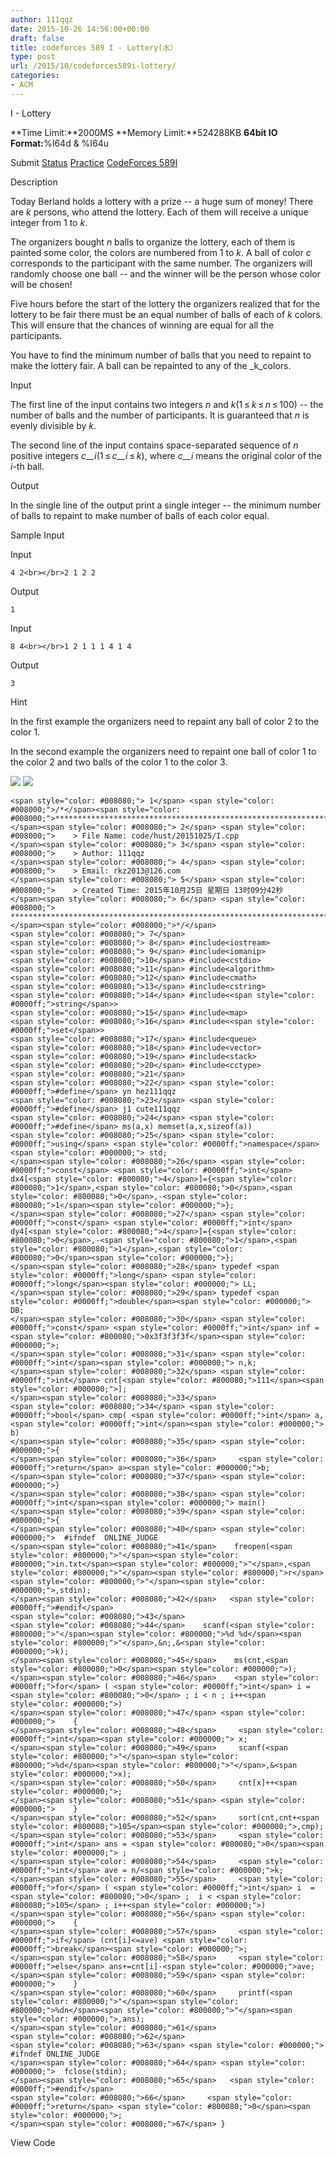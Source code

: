 ```yaml
---
author: 111qqz
date: 2015-10-26 14:56:00+00:00
draft: false
title: codeforces 589 I - Lottery(水）
type: post
url: /2015/10/codeforces589i-lottery/
categories:
- ACM
---
```





I - Lottery


**Time Limit:**2000MS **Memory Limit:**524288KB **64bit IO Format:**%I64d & %I64u


Submit [Status](http://acm.hust.edu.cn/vjudge/contest/view.action?cid=96696#status//I/0) [Practice](http://acm.hust.edu.cn/vjudge/problem/viewProblem.action?id=261061) [CodeForces 589I](http://acm.hust.edu.cn/vjudge/problem/visitOriginUrl.action?id=261061)













Description







Today Berland holds a lottery with a prize -- a huge sum of money! There are _k_ persons, who attend the lottery. Each of them will receive a unique integer from 1 to _k_.




The organizers bought _n_ balls to organize the lottery, each of them is painted some color, the colors are numbered from 1 to _k_. A ball of color _c_ corresponds to the participant with the same number. The organizers will randomly choose one ball -- and the winner will be the person whose color will be chosen!




Five hours before the start of the lottery the organizers realized that for the lottery to be fair there must be an equal number of balls of each of _k_ colors. This will ensure that the chances of winning are equal for all the participants.




You have to find the minimum number of balls that you need to repaint to make the lottery fair. A ball can be repainted to any of the _k_colors.













Input







The first line of the input contains two integers _n_ and _k_(1 ≤ _k_ ≤ _n_ ≤ 100) -- the number of balls and the number of participants. It is guaranteed that _n_ is evenly divisible by _k_.




The second line of the input contains space-separated sequence of _n_ positive integers _c__i_(1 ≤ _c__i_ ≤ _k_), where _c__i_ means the original color of the _i_-th ball.













Output







In the single line of the output print a single integer -- the minimum number of balls to repaint to make number of balls of each color equal.













Sample Input










Input



    
    4 2<br></br>2 1 2 2










Output



    
    1










Input



    
    8 4<br></br>1 2 1 1 1 4 1 4










Output



    
    3
















Hint







In the first example the organizers need to repaint any ball of color 2 to the color 1.




In the second example the organizers need to repaint one ball of color 1 to the color 2 and two balls of the color 1 to the color 3.







![](https://111qqz.com/wp-content/uploads/2015/11/ContractedBlock28.gif)
![](https://111qqz.com/wp-content/uploads/2015/11/ExpandedBlockStart28.gif)





    
    <span style="color: #008080;"> 1</span> <span style="color: #008000;">/*</span><span style="color: #008000;">************************************************************************
    </span><span style="color: #008080;"> 2</span> <span style="color: #008000;">    > File Name: code/hust/20151025/I.cpp
    </span><span style="color: #008080;"> 3</span> <span style="color: #008000;">    > Author: 111qqz
    </span><span style="color: #008080;"> 4</span> <span style="color: #008000;">    > Email: rkz2013@126.com 
    </span><span style="color: #008080;"> 5</span> <span style="color: #008000;">    > Created Time: 2015年10月25日 星期日 13时09分42秒
    </span><span style="color: #008080;"> 6</span> <span style="color: #008000;"> ***********************************************************************</span><span style="color: #008000;">*/</span>
    <span style="color: #008080;"> 7</span> 
    <span style="color: #008080;"> 8</span> #include<iostream>
    <span style="color: #008080;"> 9</span> #include<iomanip>
    <span style="color: #008080;">10</span> #include<cstdio>
    <span style="color: #008080;">11</span> #include<algorithm>
    <span style="color: #008080;">12</span> #include<cmath>
    <span style="color: #008080;">13</span> #include<cstring>
    <span style="color: #008080;">14</span> #include<<span style="color: #0000ff;">string</span>>
    <span style="color: #008080;">15</span> #include<map>
    <span style="color: #008080;">16</span> #include<<span style="color: #0000ff;">set</span>>
    <span style="color: #008080;">17</span> #include<queue>
    <span style="color: #008080;">18</span> #include<vector>
    <span style="color: #008080;">19</span> #include<stack>
    <span style="color: #008080;">20</span> #include<cctype>
    <span style="color: #008080;">21</span>                  
    <span style="color: #008080;">22</span> <span style="color: #0000ff;">#define</span> yn hez111qqz
    <span style="color: #008080;">23</span> <span style="color: #0000ff;">#define</span> j1 cute111qqz
    <span style="color: #008080;">24</span> <span style="color: #0000ff;">#define</span> ms(a,x) memset(a,x,sizeof(a))
    <span style="color: #008080;">25</span> <span style="color: #0000ff;">using</span> <span style="color: #0000ff;">namespace</span><span style="color: #000000;"> std;
    </span><span style="color: #008080;">26</span> <span style="color: #0000ff;">const</span> <span style="color: #0000ff;">int</span> dx4[<span style="color: #800080;">4</span>]={<span style="color: #800080;">1</span>,<span style="color: #800080;">0</span>,<span style="color: #800080;">0</span>,-<span style="color: #800080;">1</span><span style="color: #000000;">};
    </span><span style="color: #008080;">27</span> <span style="color: #0000ff;">const</span> <span style="color: #0000ff;">int</span> dy4[<span style="color: #800080;">4</span>]={<span style="color: #800080;">0</span>,-<span style="color: #800080;">1</span>,<span style="color: #800080;">1</span>,<span style="color: #800080;">0</span><span style="color: #000000;">};
    </span><span style="color: #008080;">28</span> typedef <span style="color: #0000ff;">long</span> <span style="color: #0000ff;">long</span><span style="color: #000000;"> LL;
    </span><span style="color: #008080;">29</span> typedef <span style="color: #0000ff;">double</span><span style="color: #000000;"> DB;
    </span><span style="color: #008080;">30</span> <span style="color: #0000ff;">const</span> <span style="color: #0000ff;">int</span> inf = <span style="color: #800080;">0x3f3f3f3f</span><span style="color: #000000;">;
    </span><span style="color: #008080;">31</span> <span style="color: #0000ff;">int</span><span style="color: #000000;"> n,k;
    </span><span style="color: #008080;">32</span> <span style="color: #0000ff;">int</span> cnt[<span style="color: #800080;">111</span><span style="color: #000000;">];
    </span><span style="color: #008080;">33</span> 
    <span style="color: #008080;">34</span> <span style="color: #0000ff;">bool</span> cmp( <span style="color: #0000ff;">int</span> a,<span style="color: #0000ff;">int</span><span style="color: #000000;"> b)
    </span><span style="color: #008080;">35</span> <span style="color: #000000;">{
    </span><span style="color: #008080;">36</span>     <span style="color: #0000ff;">return</span> a><span style="color: #000000;">b;
    </span><span style="color: #008080;">37</span> <span style="color: #000000;">}
    </span><span style="color: #008080;">38</span> <span style="color: #0000ff;">int</span><span style="color: #000000;"> main()
    </span><span style="color: #008080;">39</span> <span style="color: #000000;">{
    </span><span style="color: #008080;">40</span> <span style="color: #000000;">  #ifndef  ONLINE_JUDGE 
    </span><span style="color: #008080;">41</span>    freopen(<span style="color: #800000;">"</span><span style="color: #800000;">in.txt</span><span style="color: #800000;">"</span>,<span style="color: #800000;">"</span><span style="color: #800000;">r</span><span style="color: #800000;">"</span><span style="color: #000000;">,stdin);
    </span><span style="color: #008080;">42</span>   <span style="color: #0000ff;">#endif</span>
    <span style="color: #008080;">43</span> 
    <span style="color: #008080;">44</span>    scanf(<span style="color: #800000;">"</span><span style="color: #800000;">%d %d</span><span style="color: #800000;">"</span>,&n;,&<span style="color: #000000;">k);
    </span><span style="color: #008080;">45</span>    ms(cnt,<span style="color: #800080;">0</span><span style="color: #000000;">);
    </span><span style="color: #008080;">46</span>    <span style="color: #0000ff;">for</span> ( <span style="color: #0000ff;">int</span> i = <span style="color: #800080;">0</span> ; i < n ; i++<span style="color: #000000;">)
    </span><span style="color: #008080;">47</span> <span style="color: #000000;">    {
    </span><span style="color: #008080;">48</span>     <span style="color: #0000ff;">int</span><span style="color: #000000;"> x;
    </span><span style="color: #008080;">49</span>     scanf(<span style="color: #800000;">"</span><span style="color: #800000;">%d</span><span style="color: #800000;">"</span>,&<span style="color: #000000;">x);
    </span><span style="color: #008080;">50</span>     cnt[x]++<span style="color: #000000;">;
    </span><span style="color: #008080;">51</span> <span style="color: #000000;">    }
    </span><span style="color: #008080;">52</span>     sort(cnt,cnt+<span style="color: #800080;">105</span><span style="color: #000000;">,cmp);
    </span><span style="color: #008080;">53</span>     <span style="color: #0000ff;">int</span> ans = <span style="color: #800080;">0</span><span style="color: #000000;"> ;
    </span><span style="color: #008080;">54</span>     <span style="color: #0000ff;">int</span> ave = n/<span style="color: #000000;">k;
    </span><span style="color: #008080;">55</span>     <span style="color: #0000ff;">for</span> ( <span style="color: #0000ff;">int</span> i  = <span style="color: #800080;">0</span> ;  i < <span style="color: #800080;">105</span> ; i++<span style="color: #000000;">)
    </span><span style="color: #008080;">56</span> <span style="color: #000000;">    {
    </span><span style="color: #008080;">57</span>     <span style="color: #0000ff;">if</span> (cnt[i]<=ave) <span style="color: #0000ff;">break</span><span style="color: #000000;">;
    </span><span style="color: #008080;">58</span>     <span style="color: #0000ff;">else</span> ans+=cnt[i]-<span style="color: #000000;">ave;
    </span><span style="color: #008080;">59</span> <span style="color: #000000;">    }
    </span><span style="color: #008080;">60</span>     printf(<span style="color: #800000;">"</span><span style="color: #800000;">%dn</span><span style="color: #800000;">"</span><span style="color: #000000;">,ans);
    </span><span style="color: #008080;">61</span>   
    <span style="color: #008080;">62</span>    
    <span style="color: #008080;">63</span> <span style="color: #000000;"> #ifndef ONLINE_JUDGE  
    </span><span style="color: #008080;">64</span> <span style="color: #000000;">  fclose(stdin);
    </span><span style="color: #008080;">65</span>   <span style="color: #0000ff;">#endif</span>
    <span style="color: #008080;">66</span>     <span style="color: #0000ff;">return</span> <span style="color: #800080;">0</span><span style="color: #000000;">;
    </span><span style="color: #008080;">67</span> }





View Code












